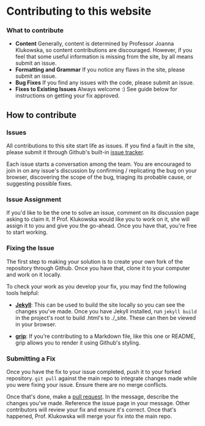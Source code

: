# Contributing to this website

### What to contribute

* __Content__ Generally, content is determined by Professor Joanna Klukowska, so content contributions are discouraged.  However, if you feel that some useful information is missing from the site, by all means submit an issue.
* __Formatting and Grammar__ If you notice any flaws in the site, please submit an issue.
* __Bug Fixes__ If you find any issues with the code, please submit an issue.
* __Fixes to Existing Issues__ Always welcome :) See guide below for instructions on getting your fix approved.

## How to contribute

### Issues

All contributions to this site start life as issues.  If you find a fault in the site, please submit it through Github's built-in [issue tracker](https://github.com/joannakl/cs480_s18/issues).  

Each issue starts a conversation among the team.  You are encouraged to join in on any issue's discussion by confirming / replicating the bug on your browser, discovering the scope of the bug, triaging its probable cause, or suggesting possible fixes.

### Issue Assignment

If you'd like to be the one to solve an issue, comment on its discussion page asking to claim it.  If Prof. Klukowska would like you to work on it, she will assign it to you and give you the go-ahead.  Once you have that, you're free to start working.

### Fixing the Issue

The first step to making your solution is to create your own fork of the repository through Github.  Once you have that, clone it to your computer and work on it locally.

To check your work as you develop your fix, you may find the following tools helpful:

* [__Jekyll__](https://jekyllrb.com/): This can be used to build the site locally so you can see the changes you've made.  Once you have Jekyll installed, run `jekyll build` in the project's root to build .html's to ./\_site.  These can then be viewed in your browser.

* [__grip__](https://github.com/joeyespo/grip): If you're contributing to a Markdown file, like this one or README, grip allows you to render it using Github's styling.

### Submitting a Fix

Once you have the fix to your issue completed, push it to your forked repository.  `git pull` against the main repo to integrate changes made while you were fixing your issue.  Ensure there are no merge conflicts.  

Once that's done, make a [pull request](https://github.com/joannakl/cs480_s18/pulls).  In the message, describe the changes you've made.  Reference the issue page in your message.  Other contributors will review your fix and ensure it's correct.  Once that's happened, Prof. Klukowska will merge your fix into the main repo.  


